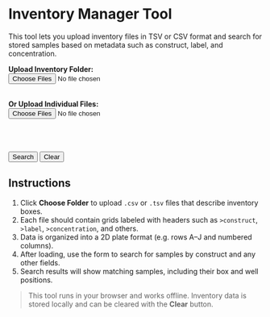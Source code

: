 # Inventory Manager Tool

This tool lets you upload inventory files in TSV or CSV format and search for stored samples based on metadata such as construct, label, and concentration.

<label><b>Upload Inventory Folder:</b></label><br/>
<input type="file" id="folderUpload" webkitdirectory multiple /><br/><br/>

<label><b>Or Upload Individual Files:</b></label><br/>
<input type="file" id="fileUpload" multiple accept=".txt,.tsv,.csv" /><br/><br/>
<br/>
<div id="searchForm"></div>
<br/>
<button onclick="searchInventory()">Search</button>
<button onclick="clearInventory()">Clear</button>
<div id="results"></div>

<script>
let inventory = {};  // box_name: { well_label: sample_data }
let constructIndex = {};  // construct_value: [{box, well}]

const fieldOntology = new Set([
  "construct", "culture", "concentration", "label", "side-label", "clone", "type", "note", "composition"
]);

function saveInventory() {
  localStorage.setItem("inventory", JSON.stringify(inventory));
  localStorage.setItem("constructIndex", JSON.stringify(constructIndex));
}

function loadInventory() {
  inventory = JSON.parse(localStorage.getItem("inventory") || "{}");
  constructIndex = JSON.parse(localStorage.getItem("constructIndex") || "{}");
}

function clearInventory() {
  localStorage.removeItem("inventory");
  localStorage.removeItem("constructIndex");
  inventory = {};
  constructIndex = {};
  document.getElementById("results").innerHTML = "Inventory cleared.";
}

function displaySearchForm() {
  const fields = ["construct", "culture", "concentration", "label", "side-label", "clone", "type", "note", "composition"];
  const html = fields.map(field =>
    `<label>${field} <input type="text" id="search-${field}" /></label>`
  ).join("<br/>");
  document.getElementById("searchForm").innerHTML = html;
}

async function handleInventoryUpload(event) {
  inventory = {};
  constructIndex = {};
  const files = Array.from(event.target.files);

  const summary = {
    parsedBoxes: [],
    skippedBoxes: [],
    skippedBoxReasons: {},
    wellCounts: {},
    skippedWells: []
  };

  let firstDataBlockLines = [];
  let headerCols = [];

  for (const file of files) {
    if (!/\.(txt|tsv|csv)$/i.test(file.name)) {
      continue;
    }

    const text = await file.text();

    // Split text into blocks separated by '>>'
    const rawBlocks = text.split('>>').map(b => b.trim()).filter(b => b.length > 0);

    // Parse box-wide fields from block[0] lines starting with '>'
    const boxWideFields = {};
    const boxWideLines = rawBlocks[0]
      .split(/[\r\n]+/)
      .flatMap(line => line.split('\r'))
      .map(line => line.trim())
      .filter(line => line.startsWith('>'));
    
    for (const line of boxWideLines) {
      const parts = line.slice(1).split(':');
      if (parts.length >= 2) {
        const key = parts[0].trim().toLowerCase();
        const value = parts.slice(1).join(':').trim();
        boxWideFields[key] = value;
      }
    }


    // Remaining blocks after box-wide fields block
    const dataBlocks = rawBlocks.slice(1);
    if (dataBlocks.length === 0) {
      summary.skippedBoxes.push(file.name);
      summary.skippedBoxReasons[file.name] = "no data blocks found";
      continue;
    }

    // Determine number of columns by splitting first line of first data block
    firstDataBlockLines = dataBlocks[0].split(/[\r\n]+/).filter(line => line.trim() !== '');
    if (firstDataBlockLines.length < 2) {
      summary.skippedBoxes.push(file.name);
      summary.skippedBoxReasons[file.name] = "insufficient data in first block";
      continue;
    }
    headerCols = firstDataBlockLines[0].trim().split('\t');
    const numCols = headerCols.length - 1; // subtract 1 because first token is field name
    const numRows = firstDataBlockLines.length - 1;

    // Initialize well_array: 2D array of objects or null
    const well_array = Array.from({ length: numRows }, () => Array(numCols).fill(null).map(() => ({})));

    // For each data block, parse field and fill well_array
    for (const blockText of dataBlocks) {
      const lines = blockText.split(/[\r\n]+/).filter(line => line.trim() !== '');
      if (lines.length < 2) continue;
      // First line is header: field name + column labels
      const headerTokens = lines[0].trim().split('\t');
      const fieldName = headerTokens[0].toLowerCase();
      // Subsequent lines: row label + values
      for (let r = 1; r < lines.length; r++) {
        const tokens = lines[r].trim().split('\t');
        if (tokens.length < 1) continue;
        for (let c = 0; c < numCols; c++) {
          const val = tokens[c + 1] !== undefined ? tokens[c + 1] : "";
          well_array[r - 1][c][fieldName] = val;
        }
      }
    }

    // Remove wells without 'construct' field or empty construct
    for (let r = 0; r < numRows; r++) {
      for (let c = 0; c < numCols; c++) {
        const sample = well_array[r][c];
        if (!sample.construct || sample.construct.trim() === "") {
          well_array[r][c] = null;
          summary.skippedWells.push(`${file.name} ${firstDataBlockLines[r + 1].split('\t')[0]}${headerCols[c + 1]} (no construct field)`);
        }
      }
    }

    // Flatten well_array and assign well positions
    const wellData = {};
    let added = 0;
    for (let r = 0; r < numRows; r++) {
      for (let c = 0; c < numCols; c++) {
        const sample = well_array[r][c];
        if (!sample) continue;
        const rowLabel = firstDataBlockLines[r + 1].split('\t')[0];
        const colLabel = headerCols[c + 1];
        const well = `${rowLabel}${colLabel}`;
        wellData[well] = sample;
        const construct = sample.construct.toLowerCase();
        if (!constructIndex[construct]) constructIndex[construct] = [];
        constructIndex[construct].push({ box: file.name.split('.')[0], well });
        added++;
      }
    }

    if (added > 0) {
      inventory[file.name.split('.')[0]] = wellData;
      summary.parsedBoxes.push(file.name.split('.')[0]);
      summary.wellCounts[file.name.split('.')[0]] = added;
    } else {
      summary.skippedBoxes.push(file.name.split('.')[0]);
      summary.skippedBoxReasons[file.name.split('.')[0]] = "no usable sample data found";
    }
  }

  saveInventory();

  const boxReport = `
    <h3>Inventory Load Summary</h3>
    <p><strong>Parsed Boxes:</strong> ${summary.parsedBoxes.length}</p>
    <ul>${summary.parsedBoxes.map(b => `<li>${b} (${summary.wellCounts[b]} wells)</li>`).join('')}</ul>
    <p><strong>Skipped Boxes:</strong> ${summary.skippedBoxes.length}</p>
    <ul>${summary.skippedBoxes.map(b => `<li>${b} – ${summary.skippedBoxReasons[b]}</li>`).join('')}</ul>
    <p><strong>Skipped Wells:</strong> ${summary.skippedWells.length}</p>
    <ul>${summary.skippedWells.slice(0, 10).map(w => `<li>${w}</li>`).join('')}${summary.skippedWells.length > 10 ? '<li>...</li>' : ''}</ul>
  `;

  document.getElementById("results").innerHTML = boxReport;
}

function searchInventory() {
  loadInventory();
  const results = [];
  const query = {};
  for (const field of fieldOntology) {
    const val = document.getElementById(`search-${field}`)?.value.trim();
    if (val) query[field] = val.toLowerCase();
  }

  if (!query.construct) {
    document.getElementById("results").innerHTML = "Please enter a construct name to search.";
    return;
  }

  const matches = constructIndex[query.construct] || [];
  for (const { box, well } of matches) {
    const sample = inventory[box]?.[well];
    if (!sample) continue;
    const match = Object.entries(query).every(([field, val]) =>
      (sample[field] || "").toLowerCase().includes(val)
    );
    if (match) {
      results.push({ box, well, ...sample });
    }
  }

  if (results.length === 0) {
    document.getElementById("results").innerHTML = "No matches found.";
    return;
  }

  const headers = ["box", "well", ...Array.from(fieldOntology)];
  const table = `
    <table border="1" cellpadding="6" cellspacing="0">
      <thead>
        <tr>${headers.map(h => `<th>${h}</th>`).join('')}</tr>
      </thead>
      <tbody>
        ${results.map(row =>
          `<tr>${headers.map(h => `<td>${row[h] || ''}</td>`).join('')}</tr>`
        ).join('')}
      </tbody>
    </table>
  `;
  document.getElementById("results").innerHTML = table;
}

loadInventory();
displaySearchForm();

document.getElementById("folderUpload").addEventListener("change", handleInventoryUpload);
document.getElementById("fileUpload").addEventListener("change", handleInventoryUpload);
</script>

## Instructions

1. Click **Choose Folder** to upload `.csv` or `.tsv` files that describe inventory boxes.
2. Each file should contain grids labeled with headers such as `>construct`, `>label`, `>concentration`, and others.
3. Data is organized into a 2D plate format (e.g. rows A–J and numbered columns).
4. After loading, use the form to search for samples by construct and any other fields.
5. Search results will show matching samples, including their box and well positions.

> This tool runs in your browser and works offline. Inventory data is stored locally and can be cleared with the **Clear** button.